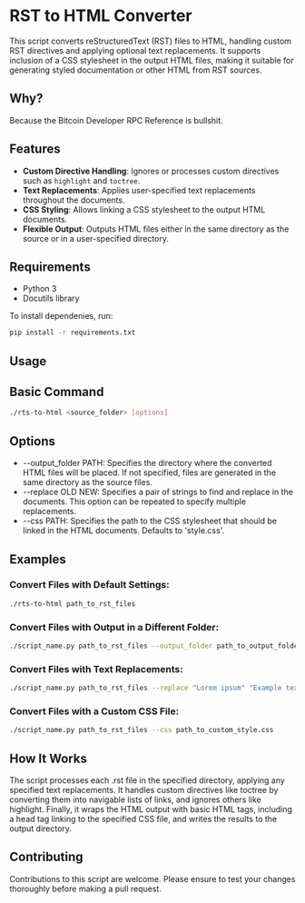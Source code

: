 # RST to HTML Converter

This script converts reStructuredText (RST) files to HTML, handling custom RST directives and applying optional text replacements. It supports inclusion of a CSS stylesheet in the output HTML files, making it suitable for generating styled documentation or other HTML from RST sources.

## Why?

Because the Bitcoin Developer RPC Reference is bullshit.

## Features

- **Custom Directive Handling**: Ignores or processes custom directives such as `highlight` and `toctree`.
- **Text Replacements**: Applies user-specified text replacements throughout the documents.
- **CSS Styling**: Allows linking a CSS stylesheet to the output HTML documents.
- **Flexible Output**: Outputs HTML files either in the same directory as the source or in a user-specified directory.

## Requirements

- Python 3
- Docutils library

To install dependenies, run:

```bash
pip install -r requirements.txt
```

## Usage

## Basic Command

```bash
./rts-to-html <source_folder> [options]
```

## Options
* --output_folder PATH: Specifies the directory where the converted HTML files will be placed. If not specified, files are generated in the same directory as the source files.
* --replace OLD NEW: Specifies a pair of strings to find and replace in the documents. This option can be repeated to specify multiple replacements.
* --css PATH: Specifies the path to the CSS stylesheet that should be linked in the HTML documents. Defaults to 'style.css'.


## Examples

### Convert Files with Default Settings:

```bash
./rts-to-html path_to_rst_files
```

### Convert Files with Output in a Different Folder:

```bash
./script_name.py path_to_rst_files --output_folder path_to_output_folder
```

### Convert Files with Text Replacements:

```bash
./script_name.py path_to_rst_files --replace "Lorem ipsum" "Example text"
```

### Convert Files with a Custom CSS File:

```bash
./script_name.py path_to_rst_files --css path_to_custom_style.css
```

## How It Works

The script processes each .rst file in the specified directory, applying any specified text replacements. It handles custom directives like toctree by converting them into navigable lists of links, and ignores others like highlight. Finally, it wraps the HTML output with basic HTML tags, including a head tag linking to the specified CSS file, and writes the results to the output directory.

## Contributing

Contributions to this script are welcome. Please ensure to test your changes thoroughly before making a pull request.
